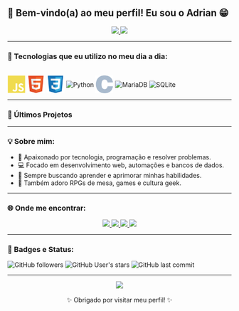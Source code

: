 ## 👋 Bem-vindo(a) ao meu perfil! Eu sou o Adrian 😁

<div align="center">
  <a href="https://github.com/Adrinho3677">
    <img height="180em" src="https://github-readme-stats.vercel.app/api?username=Adrinho3677&show_icons=true&theme=tokyonight&include_all_commits=true&count_private=true"/>
    <img height="180em" src="https://github-readme-stats.vercel.app/api/top-langs/?username=Adrinho3677&layout=compact&langs_count=6&theme=tokyonight"/>
  </a>
</div>

---

### 🚀 Tecnologias que eu utilizo no meu dia a dia:

<div style="display: inline_block"><br>
  <img align="center" alt="JavaScript" height="40" width="40" src="https://raw.githubusercontent.com/devicons/devicon/master/icons/javascript/javascript-plain.svg">
  <img align="center" alt="HTML" height="40" width="40" src="https://raw.githubusercontent.com/devicons/devicon/master/icons/html5/html5-original.svg">
  <img align="center" alt="CSS" height="40" width="40" src="https://raw.githubusercontent.com/devicons/devicon/master/icons/css3/css3-original.svg">
  <img align="center" alt="Python" height="40" width="40" src="https://cdn.jsdelivr.net/gh/devicons/devicon@latest/icons/python/python-original.svg">
  <img align="center" alt="C" height="40" width="40" src="https://raw.githubusercontent.com/devicons/devicon/master/icons/c/c-original.svg">
  <img align="center" alt="MariaDB" height="40" width="40" src="https://cdn.jsdelivr.net/gh/devicons/devicon@latest/icons/mariadb/mariadb-original.svg">
  <img align="center" alt="SQLite" height="40" width="40" src="https://cdn.jsdelivr.net/gh/devicons/devicon@latest/icons/sqlite/sqlite-original-wordmark.svg">
</div>

---

### 📌 Últimos Projetos

<!--PROJETOS:START-->
<!--PROJETOS:END-->

---

### 💡 Sobre mim:

- 🎯 Apaixonado por tecnologia, programação e resolver problemas.
- 💻 Focado em desenvolvimento web, automações e bancos de dados.
- 🚀 Sempre buscando aprender e aprimorar minhas habilidades.
- 🎲 Também adoro RPGs de mesa, games e cultura geek.

---

### 🌐 Onde me encontrar:

<div align="center">
  <a href="https://www.linkedin.com/in/adrianpereira" target="_blank">
    <img src="https://img.shields.io/badge/-LinkedIn-%230077B5?style=for-the-badge&logo=linkedin&logoColor=white" target="_blank">
  </a>
  <a href="mailto:adrian@example.com">
    <img src="https://img.shields.io/badge/-Email-%23333?style=for-the-badge&logo=gmail&logoColor=white" target="_blank">
  </a>
  <a href="https://www.instagram.com/seu_usuario/" target="_blank">
    <img src="https://img.shields.io/badge/-Instagram-%23E4405F?style=for-the-badge&logo=instagram&logoColor=white" target="_blank">
  </a>
  <a href="https://discord.com/users/seu_id" target="_blank">
    <img src="https://img.shields.io/badge/-Discord-%235865F2?style=for-the-badge&logo=discord&logoColor=white" target="_blank">
  </a>
</div>

---

### 🚀 Badges e Status:

![GitHub followers](https://img.shields.io/github/followers/Adrinho3677?style=social)
![GitHub User's stars](https://img.shields.io/github/stars/Adrinho3677?style=social)
![GitHub last commit](https://img.shields.io/github/last-commit/Adrinho3677/Adrinho3677)

---

<div align="center">
  <img src="https://media.giphy.com/media/L1R1tvI9svkIWwpVYr/giphy.gif" width="400"/>
  <p>✨ Obrigado por visitar meu perfil! ✨</p>
</div>
